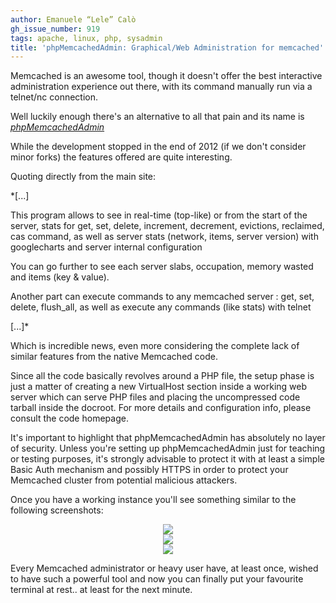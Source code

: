 ```yaml
---
author: Emanuele “Lele” Calò
gh_issue_number: 919
tags: apache, linux, php, sysadmin
title: 'phpMemcachedAdmin: Graphical/Web Administration for memcached'
---
```


Memcached is an awesome tool, though it doesn't offer the best interactive administration experience out there, with its command manually run via a telnet/nc connection.

Well luckily enough there's an alternative to all that pain and its name is *[phpMemcachedAdmin](http://code.google.com/p/phpmemcacheadmin/)*

While the development stopped in the end of 2012 (if we don't consider minor forks) the features offered are quite interesting.

Quoting directly from the main site:

*[...]

This program allows to see in real-time (top-like) or from the start of the server, stats for get, set, delete, increment, decrement, evictions, reclaimed, cas command, as well as server stats (network, items, server version) with googlecharts and server internal configuration

You can go further to see each server slabs, occupation, memory wasted and items (key &amp; value).

Another part can execute commands to any memcached server : get, set, delete, flush_all, as well as execute any commands (like stats) with telnet

[...]*

Which is incredible news, even more considering the complete lack of similar features from the native Memcached code.

Since all the code basically revolves around a PHP file, the setup phase is just a matter of creating a new VirtualHost section inside a working web server which can serve PHP files and placing the uncompressed code tarball inside the docroot. For more details and configuration info, please consult the code homepage.

It's important to highlight that phpMemcachedAdmin has absolutely no layer of security. Unless you're setting up phpMemcachedAdmin just for teaching or testing purposes, it's strongly advisable to protect it with at least a simple Basic Auth mechanism and possibly HTTPS in order to protect your Memcached cluster from potential malicious attackers.

Once you have a working instance you'll see something similar to the following screenshots:

<div class="separator" style="clear: both; text-align: center;"><a href="/blog/2014/02/03/phpmemcachedadmin-graphicalweb/image-0-big.png" imageanchor="1" style="margin-left: 1em; margin-right: 1em;"><img border="0" src="/blog/2014/02/03/phpmemcachedadmin-graphicalweb/image-0.png"/></a></div>

<div class="separator" style="clear: both; text-align: center;"><a href="/blog/2014/02/03/phpmemcachedadmin-graphicalweb/image-1-big.png" imageanchor="1" style="margin-left: 1em; margin-right: 1em;"><img border="0" src="/blog/2014/02/03/phpmemcachedadmin-graphicalweb/image-1.png"/></a></div>

<div class="separator" style="clear: both; text-align: center;"><a href="/blog/2014/02/03/phpmemcachedadmin-graphicalweb/image-2-big.png" imageanchor="1" style="margin-left: 1em; margin-right: 1em;"><img border="0" src="/blog/2014/02/03/phpmemcachedadmin-graphicalweb/image-2.png"/></a></div>

Every Memcached administrator or heavy user have, at least once, wished to have such a powerful tool and now you can finally put your favourite terminal at rest.. at least for the next minute.
